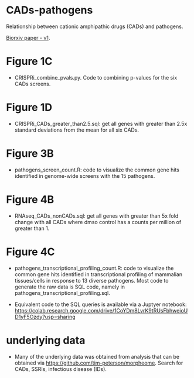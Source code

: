 # CADs-pathogens
Relationship between cationic amphipathic drugs (CADs) and pathogens.

[Biorxiv paper - v1](https://www.biorxiv.org/content/10.1101/2020.04.10.035683v1.full.pdf).

# Figure 1C

- CRISPRi_combine_pvals.py. Code to combining p-values for the six CADs screens.


# Figure 1D

-  CRISPRi_CADs_greater_than2.5.sql: get all genes with greater than 2.5x standard deviations from the mean for all six CADs.

# Figure 3B

- pathogens_screen_count.R: code to visualize the common gene hits identified in
genome-wide screens with the 15 pathogens.

# Figure 4B

- RNAseq_CADs_nonCADs.sql: get all genes with greater than 5x fold change with all CADs where dmso control has a counts per million of greater than 1.


# Figure 4C

- pathogens_transcriptional_profiling_count.R: code to visualize the common gene hits identified in
transcriptional profiling of mammalian tissues/cells in response to 13 diverse pathogens. Most code to generate the raw data is SQL code, namely in pathogens_transcriptional_profiling.sql. 

[//]: # (- pathogens_transcriptomics.py: gets gene occurrence counts across transcriptional profiling of 13 pathogens.)
- Equivalent code to the SQL queries is available via a Juptyer notebook: https://colab.research.google.com/drive/1CoYDm8LvrK9tRUsFbhweioUD1yF5Ozdy?usp=sharing

# underlying data

- Many of the underlying data was obtained from analysis that can be obtained via https://github.com/tim-peterson/morpheome. Search for CADs, SSRIs, infectious disease (IDs).



